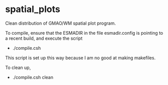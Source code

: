 # spatial_plots
Clean distribution of GMAO/WM spatial plot program.  

To compile, ensure that the ESMADIR in the file esmadir.config is pointing to a recent build, and execute the script
* ./compile.csh

This script is set up this way because I am no good at making makefiles.

To clean up,
* ./compile.csh clean
